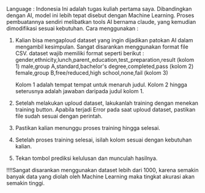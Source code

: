 Language : Indonesia
Ini adalah tugas kuliah pertama saya. Dibandingkan dengan AI, model ini lebih tepat disebut dengan Machine Learning.
Proses pembuatannya sendiri melibatkan tools AI bernama claude, yang kemudian dimodifikasi sesuai kebutuhan.
Cara menggunakan :

1. Kalian bisa mengaploud dataset yang ingin dijadikan patokan AI dalam mengambil kesimpulan.
   Sangat disarankan menggunakan format file CSV.
   dataset wajib memiliki format seperti berikut :
   gender,ethnicity,lunch,parent_education,test_preparation,result (kolom 1)
   male,group A,standard,bachelor's degree,completed,pass (kolom 2)
   female,group B,free/reduced,high school,none,fail (kolom 3)

   Kolom 1 adalah tempat tempat untuk menaruh judul.
   Kolom 2 hingga seterusnya adalah jawaban daripada judul kolom 1.
   
2. Setelah melakukan uploud dataset, lakukanlah training dengan menekan training button.
   Apabila terjadi Error pada saat uploud dataset, pastikan file sudah sesuai dengan perintah.
   
3. Pastikan kalian menunggu proses training hingga selesai.

4. Setelah proses training selesai, isilah kolom sesuai dengan kebutuhan kalian.

5. Tekan tombol prediksi kelulusan dan munculah hasilnya.

!!!!Sangat disarankan menggunakan dataset lebih dari 1000, karena semakin banyak data yang diolah oleh Machine Learning maka tingkat akurasi akan semakin tinggi.
